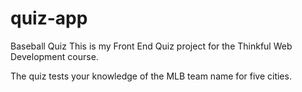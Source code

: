 # quiz-app
Baseball Quiz
This is my Front End Quiz project for the Thinkful Web Development course.

The quiz tests your knowledge of the MLB team name for five cities.
